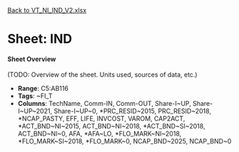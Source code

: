 [Back to VT_NI_IND_V2.xlsx](README.md)

# Sheet: IND

#### Sheet Overview

(TODO: Overview of the sheet. Units used, sources of data, etc.)

- **Range**: C5:AB116
- **Tags**: ~FI_T
- **Columns**: TechName, Comm-IN, Comm-OUT, Share-I~UP, Share-I~UP~2021, Share-I~UP~0, *PRC_RESID~2015, PRC_RESID~2018, *NCAP_PASTY, EFF, LIFE, INVCOST, VAROM, CAP2ACT, *ACT_BND~NI~2015, ACT_BND~NI~2018, *ACT_BND~SI~2018, ACT_BND~NI~0, AFA, *AFA~LO, *FLO_MARK~NI~2018, *FLO_MARK~SI~2018, *FLO_MARK~0, NCAP_BND~2025, NCAP_BND~0

